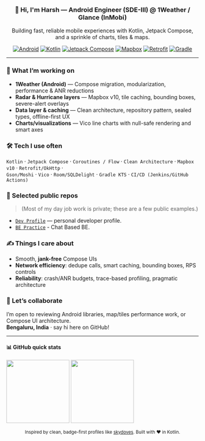 <!-- Header -->
<h3 align="center">👋 Hi, I'm Harsh — Android Engineer (SDE-III) @ 1Weather / Glance (InMobi)</h3>
<p align="center">
  Building fast, reliable mobile experiences with Kotlin, Jetpack Compose, and a sprinkle of charts, tiles & maps.
</p>

<p align="center">
  <a href="https://developer.android.com"><img alt="Android" src="https://img.shields.io/badge/Android-3DDC84?logo=android&logoColor=white"></a>
  <a href="https://kotlinlang.org"><img alt="Kotlin" src="https://img.shields.io/badge/Kotlin-7F52FF?logo=kotlin&logoColor=white"></a>
  <a href="https://developer.android.com/jetpack/compose"><img alt="Jetpack Compose" src="https://img.shields.io/badge/Jetpack%20Compose-4285F4?logo=jetpackcompose&logoColor=white"></a>
  <a href="https://www.mapbox.com/"><img alt="Mapbox" src="https://img.shields.io/badge/Mapbox-000000?logo=mapbox&logoColor=white"></a>
  <a href="https://square.github.io/retrofit/"><img alt="Retrofit" src="https://img.shields.io/badge/Retrofit-2D2D2D?logo=square&logoColor=white"></a>
  <a href="https://gradle.org/"><img alt="Gradle" src="https://img.shields.io/badge/Gradle-02303A?logo=gradle&logoColor=white"></a>
</p>

---

### 🚀 What I’m working on
- **1Weather (Android)** — Compose migration, modularization, performance & ANR reductions  
- **Radar & Hurricane layers** — Mapbox v10, tile caching, bounding boxes, severe-alert overlays  
- **Data layer & caching** — Clean architecture, repository pattern, sealed types, offline-first UX  
- **Charts/visualizations** — Vico line charts with null-safe rendering and smart axes

### 🛠️ Tech I use often
`Kotlin` · `Jetpack Compose` · `Coroutines / Flow` · `Clean Architecture` · `Mapbox v10` · `Retrofit/OkHttp` ·  
`Gson/Moshi` · `Vico` · `Room/SQLDelight` · `Gradle KTS` · `CI/CD (Jenkins/GitHub Actions)`

### 📌 Selected public repos
> (Most of my day job work is private; these are a few public examples.)
- [`Dev Profile`](https://github.com/Harshjain2094/Harsh.dev) — personal developer profile. 
- [`BE Practice`](https://github.com/Harshjain2094/chirp) - Chat Based BE.
### ✍️ Things I care about
- Smooth, **jank-free** Compose UIs  
- **Network efficiency**: dedupe calls, smart caching, bounding boxes, RPS controls  
- **Reliability**: crash/ANR budgets, trace-based profiling, pragmatic architecture

### 🤝 Let’s collaborate
I’m open to reviewing Android libraries, map/tiles performance work, or Compose UI architecture.  
**Bengaluru, India** · say hi here on GitHub!

---

#### 📊 GitHub quick stats
<p>
  <img height="165" src="https://github-readme-stats.vercel.app/api?username=Harshjain2094&show_icons=true&hide_title=true&include_all_commits=true&count_private=true" />
  <img height="165" src="https://github-readme-stats.vercel.app/api/top-langs/?username=Harshjain2094&layout=compact&hide_title=true" />
</p>

<!-- Footer note -->
<p align="center">
  <sub>Inspired by clean, badge-first profiles like <a href="https://github.com/skydoves">skydoves</a>. Built with ❤️ in Kotlin.</sub>
</p>
